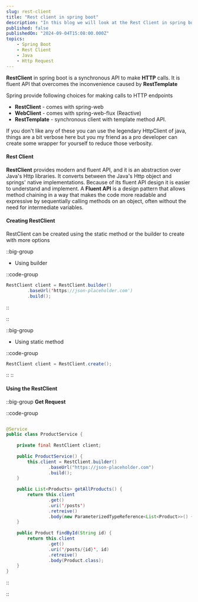 ```yaml
---
slug: rest-client
title: "Rest client in spring boot"
description: "In this blog we will look at the Rest Client in spring boot and how can we configure it to get most out of it"
published: false
publishedOn: "2024-09-04T15:08:00.000Z"
topics:
    - Spring Boot
    - Rest Client
    - Java
    - Http Request
---
```


**RestClient** in spring boot is a synchronous API to make **HTTP** calls. It is fluent API that overcomes
the inconvenience caused by **RestTemplate**

Spring provide following choices for making calls to HTTP endpoints
* **RestClient** - comes with spring-web
* **WebClient** - comes with spring-web-flux (Reactive)
* **RestTemplate** - synchronous client with template method API.

If you don't like any of these you can use the legendary HttpClient of java, things are a bit verbose here but you my friend as a 
pro developer can create some wrapper for yourself to reduce those verbosity.

#### Rest Client
**RestClient** provides modern and fluent API, and it is an abstraction over Java's Http libraries. It converts between the Java's
Http object and springs' native implementations. Because of its fluent API design it is easier to understand and implement.
A **Fluent API** is a design pattern that allows method chaining in a way that makes the code more readable and expressive by sequentially calling methods on an object, often without the need for intermediate variables.

#### Creating RestClient
RestClient can be created using the static method or the builder to create with more options

::big-group
* Using builder

::code-group
```java
RestClient client = RestClient.builder()
        .baseUrl('https://json-placeholder.com')
        .build();
```
::

::

::big-group
* Using static method

::code-group
```java
RestClient client = RestClient.create();
```
::
::

#### Using the RestClient

::big-group
**Get Request**

::code-group
```java

@Service
public class ProductService {
    
    private final RestClient client;
    
    public ProductService() {
        this.client = RestClient.builder()
                .baseUrl("https://json-placeholder.com")
                .build();
    }
    
    public List<Products> getAllProducts() {
        return this.client
                .get()
                .uri('/posts')
                .retreive()
                .body(new ParameterizedTypeReference<List<Product>>() {});
    }
    
    public Product findById(String id) {
        return this.client
                .get()
                .uri('/posts/{id}', id)
                .retreive()
                .body(Product.class);
    }
}

```
::

::




